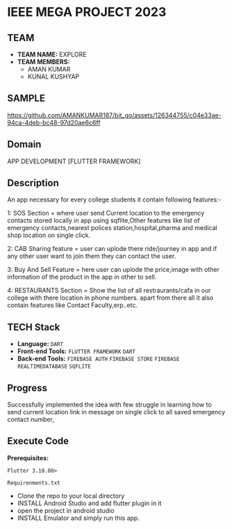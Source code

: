 # IEEE MEGA PROJECT 2023

## TEAM
- **TEAM NAME:** EXPLORE
- **TEAM MEMBERS:**
  - AMAN KUMAR 
  - KUNAL KUSHYAP
 
  
## SAMPLE
https://github.com/AMANKUMAR187/bit_go/assets/126344755/c04e33ae-94ca-4deb-bc48-97d20ae6c6ff


## Domain
APP DEVELOPMENT [FLUTTER FRAMEWORK]

## Description
An app necessary for every college students it contain following features:-

1: SOS Section = where user send Current location to the emergency contacts stored locally in app using sqflite,Other features like list of emergency contacts,nearest polices        station,hospital,pharma and medical shop location on single click.

2: CAB Sharing feature = user can uplode there ride/journey in app and if any other user want to join them they can contact the user.

3: Buy And Sell Feature = here user can uplode the price,image with other information of the product in the app in other to sell.

4: RESTAURANTS Section = Show the list of all restraurants/cafa in our college with there location in phone numbers.
 apart from there all it also contain features like Contact Faculty,erp..etc.

## TECH Stack
- **Language:** `DART`
- **Front-end Tools:** `FLUTTER FRAMEWORK` `DART`
- **Back-end Tools:** `FIREBASE AUTH` `FIREBASE STORE` `FIREBASE REALTIMEDATABASE` `SQFLITE` 
 

## Progress
Successfully implemented the idea with few struggle in learning how to send current location link in message on single click to all saved emergency contact number,

## Execute Code
**Prerequisites:**

`Flutter 3.10.00>`

`Requirenments.txt`
- Clone the repo to your local directory
- INSTALL Android Studio and add flutter plugin in it
- open the project in android studio
- INSTALL Emulator and simply run this app.
